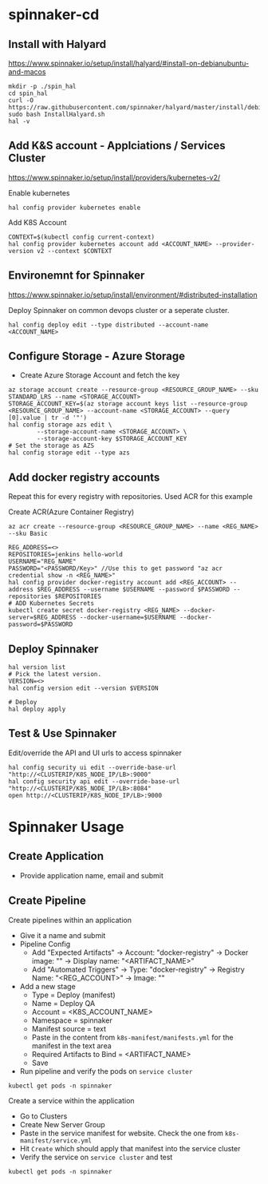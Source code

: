 # spinnaker-cd

## Install with Halyard

https://www.spinnaker.io/setup/install/halyard/#install-on-debianubuntu-and-macos

```
mkdir -p ./spin_hal
cd spin_hal
curl -O https://raw.githubusercontent.com/spinnaker/halyard/master/install/debian/InstallHalyard.sh
sudo bash InstallHalyard.sh
hal -v
```
## Add K&S account - Applciations / Services Cluster

https://www.spinnaker.io/setup/install/providers/kubernetes-v2/

Enable kubernetes

```
hal config provider kubernetes enable
```
Add K8S Account

```
CONTEXT=$(kubectl config current-context)
hal config provider kubernetes account add <ACCOUNT_NAME> --provider-version v2 --context $CONTEXT
```

## Environemnt for Spinnaker

https://www.spinnaker.io/setup/install/environment/#distributed-installation

Deploy Spinnaker on common devops cluster or a seperate cluster.

```
hal config deploy edit --type distributed --account-name <ACCOUNT_NAME>
```

## Configure Storage - Azure Storage

- Create Azure Storage Account and fetch the key

```
az storage account create --resource-group <RESOURCE_GROUP_NAME> --sku STANDARD_LRS --name <STORAGE_ACCOUNT>
STORAGE_ACCOUNT_KEY=$(az storage account keys list --resource-group <RESOURCE_GROUP_NAME> --account-name <STORAGE_ACCOUNT> --query [0].value | tr -d '"')
hal config storage azs edit \
        --storage-account-name <STORAGE_ACCOUNT> \
        --storage-account-key $STORAGE_ACCOUNT_KEY
# Set the storage as AZS
hal config storage edit --type azs
```

## Add docker registry accounts

Repeat this for every registry with repositories. Used ACR for this example

Create ACR(Azure Container Registry)
```
az acr create --resource-group <RESOURCE_GROUP_NAME> --name <REG_NAME> --sku Basic
```
```
REG_ADDRESS=<>
REPOSITORIES=jenkins hello-world
USERNAME="REG_NAME"
PASSWORD="<PASSWORD/Key>" //Use this to get password "az acr credential show -n <REG_NAME>"
hal config provider docker-registry account add <REG_ACCOUNT> --address $REG_ADDRESS --username $USERNAME --password $PASSWORD --repositories $REPOSITORIES
# ADD Kubernetes Secrets
kubectl create secret docker-registry <REG_NAME> --docker-server=$REG_ADDRESS --docker-username=$USERNAME --docker-password=$PASSWORD
```

## Deploy Spinnaker

```
hal version list
# Pick the latest version.
VERSION=<>
hal config version edit --version $VERSION

# Deploy
hal deploy apply
```

## Test & Use Spinnaker

Edit/override the API and UI urls to access spinnaker

```
hal config security ui edit --override-base-url "http://<CLUSTERIP/K8S_NODE_IP/LB>:9000"
hal config security api edit --override-base-url "http://<CLUSTERIP/K8S_NODE_IP/LB>:8084"
open http://<CLUSTERIP/K8S_NODE_IP/LB>:9000
```
# Spinnaker Usage

## Create Application

- Provide application name, email and submit

## Create Pipeline

Create pipelines within an application

- Give it a name and submit
- Pipeline Config
  - Add "Expected Artifacts" -> Account: "docker-registry" -> Docker image: "<REPO-URL>" -> Display name: "<ARTIFACT_NAME>"
  - Add "Automated Triggers" -> Type: "docker-registry" -> Registry Name: "<REG_ACCOUNT>" -> Image: "<REPO>"
- Add a new stage
  - Type = Deploy (manifest)
  - Name = Deploy QA
  - Account = <K8S_ACCOUNT_NAME>
  - Namespace = spinnaker
  - Manifest source = text
  - Paste in the content from `k8s-manifest/manifests.yml` for the manifest in the text area  
  - Required Artifacts to Bind = <ARTIFACT_NAME>
  - Save
- Run pipeline and verify the pods on `service cluster`

```
kubectl get pods -n spinnaker
```

Create a service within the application

- Go to Clusters
- Create New Server Group
- Paste in the service manifest for website. Check the one from `k8s-manifest/service.yml`
- Hit `Create` which should apply that manifest into the service cluster
- Verify the service on `service cluster` and test

```
kubectl get pods -n spinnaker

